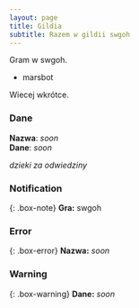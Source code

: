 ```yaml
---
layout: page
title: Gildia
subtitle: Razem w gildii swgoh
---
```


Gram w swgoh.

- marsbot

Wiecej wkrótce.

### Dane


**Nazwa**: *soon*<br/>
**Dane**: *soon*<br/>



*dzieki za odwiedziny*

### Notification

{: .box-note}
**Gra:** swgoh

### Error

{: .box-error}
**Nazwa:** *soon*<br/>

### Warning

{: .box-warning}
**Dane:** *soon*<br/>
